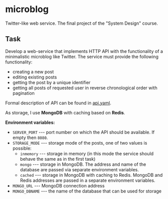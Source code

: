 # microblog
Twitter-like web service. The final project of the "System Design" course.

## Task

Develop a web-service that implements HTTP API with the functionality of a minimalistic microblog like Twitter. The service must provide the following functionality:

- creating a new post
- editing existing posts
- getting the post by a unique identifier
- getting all posts of requested user in reverse chronological order with pagination

Formal description of API can be found in [api.yaml](./service/api.yaml).


As storage, I use **MongoDB** with caching based on **Redis**.

**Environment variables:**

- `SERVER_PORT` --- port number on which the API should be available. If empty then `8080`.
- `STORAGE_MODE` --- storage mode of the posts, one of two values is possible:
    - `inmemory` --- storage in memory (in this mode the service should behave the same as in the first task)
    - `mongo` --- storage in MongoDB. The address and name of the database are passed
      via separate environment variables.
    - `cached` --- storage in MongoDB with caching to Redis. MongoDB and Redis addresses are passed in a separate environment variables.
- `MONGO_URL` --- MongoDB connection address
- `MONGO_DBNAME` --- the name of the database that can be used for storage
